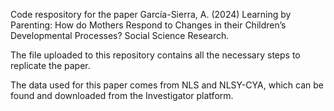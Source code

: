 
Code respository for the paper García-Sierra, A. (2024) Learning by Parenting: How do Mothers Respond to Changes in their Children’s Developmental Processes? Social Science Research.

The file uploaded to this repository contains all the necessary steps to replicate the paper.

The data used for this paper comes from NLS and NLSY-CYA, which can be found and downloaded from the Investigator platform. 
